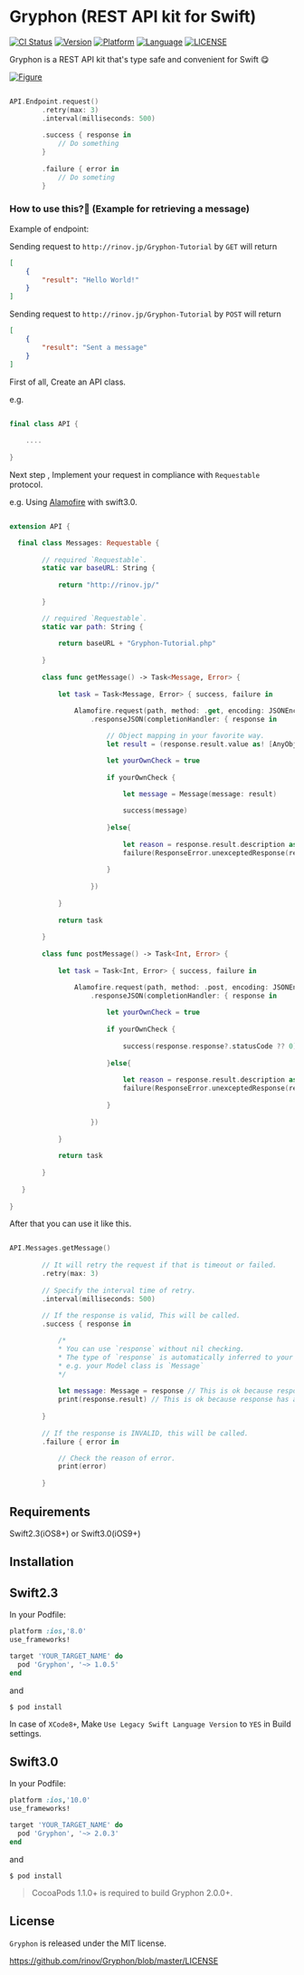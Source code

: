 # Gryphon (REST API kit for Swift)

[![CI Status](https://travis-ci.org/rinov/Gryphon.svg?branch=master)](https://travis-ci.org/rinov/Gryphon.svg?branch=master)
[![Version](https://img.shields.io/cocoapods/v/Gryphon.svg?style=flat)](http://cocoapods.org/pods/Gryphon)
[![Platform](https://img.shields.io/badge/Platform-iOS-lightgrey.svg)](https://img.shields.io/badge/Platform-iOS-lightgrey.svg)
[![Language](https://img.shields.io/badge/Language-Swift%203.0%20and%202.3%20are%20compatible-blue.svg)](https://img.shields.io/badge/Language-Swift%203.0%20and%202.3%20are%20compatible-blue.svg)
[![LICENSE](https://img.shields.io/badge/LICENSE-MIT-yellow.svg)](https://img.shields.io/badge/LICENSE-MIT-yellow.svg)

Gryphon is a REST API kit that's type safe and convenient for Swift :yum:

[![Figure](http://i.imgur.com/i8Yqt8g.png)](http://i.imgur.com/i8Yqt8g.png)

```swift

API.Endpoint.request()
        .retry(max: 3)
        .interval(milliseconds: 500)
        
        .success { response in
            // Do something
        }
        
        .failure { error in
            // Do someting 
        }

```


### How to use this?:eyes: (Example for retrieving a message)

Example of endpoint:

Sending request to `http://rinov.jp/Gryphon-Tutorial` by `GET` will return

```json
[
    {
        "result": "Hello World!"
    }
]
```

Sending request to `http://rinov.jp/Gryphon-Tutorial` by `POST` will return

```json
[
    {
        "result": "Sent a message"
    }
]
```

First of all, Create an API class.

e.g.

```swift

final class API {
    
    ....
    
}

```

Next step , Implement your request in compliance with `Requestable` protocol.

e.g. Using [Alamofire](https://github.com/Alamofire/Alamofire) with swift3.0.

```swift

extension API {

  final class Messages: Requestable {
        
        // required `Requestable`.
        static var baseURL: String {
            
            return "http://rinov.jp/"
            
        }

        // required `Requestable`.
        static var path: String {
            
            return baseURL + "Gryphon-Tutorial.php"
            
        }
        
        class func getMessage() -> Task<Message, Error> {
            
            let task = Task<Message, Error> { success, failure in
                
                Alamofire.request(path, method: .get, encoding: JSONEncoding.default)
                    .responseJSON(completionHandler: { response in

                        // Object mapping in your favorite way.
                        let result = (response.result.value as! [AnyObject])[0]["result"] as! String

                        let yourOwnCheck = true
                        
                        if yourOwnCheck {
                            
                            let message = Message(message: result)

                            success(message)
                            
                        }else{
                            
                            let reason = response.result.description as AnyObject
                            failure(ResponseError.unexceptedResponse(reason))
                            
                        }
                        
                    })
                
            }
            
            return task
            
        }
        
        class func postMessage() -> Task<Int, Error> {
            
            let task = Task<Int, Error> { success, failure in

                Alamofire.request(path, method: .post, encoding: JSONEncoding.default)
                    .responseJSON(completionHandler: { response in
                     
                        let yourOwnCheck = true
                        
                        if yourOwnCheck {
                            
                            success(response.response?.statusCode ?? 0)
                            
                        }else{
                            
                            let reason = response.result.description as AnyObject
                            failure(ResponseError.unexceptedResponse(reason))
                            
                        }
                        
                    })
                
            }
            
            return task
            
        }
        
   }
    
}

```

After that you can use it like this.

```swift

API.Messages.getMessage()
        
        // It will retry the request if that is timeout or failed.
        .retry(max: 3)
        
        // Specify the interval time of retry.
        .interval(milliseconds: 500)
        
        // If the response is valid, This will be called.
        .success { response in

            /*
            * You can use `response` without nil checking.
            * The type of `response` is automatically inferred to your Response class.
            * e.g. your Model class is `Message`
            */
            
            let message: Message = response // This is ok because response is NOT optional type.
            print(response.result) // This is ok because response has already object mapping.
            
        }
        
        // If the response is INVALID, this will be called.
        .failure { error in

            // Check the reason of error.
            print(error)
            
        }

```

## Requirements

Swift2.3(iOS8+) or Swift3.0(iOS9+)

## Installation

## Swift2.3

In your Podfile:

```ruby
platform :ios,'8.0'
use_frameworks!

target 'YOUR_TARGET_NAME' do
  pod 'Gryphon', '~> 1.0.5'
end

```
and

`$ pod install`

In case of `XCode8+`, Make `Use Legacy Swift Language Version` to `YES` in Build settings.

## Swift3.0

In your Podfile:

```ruby
platform :ios,'10.0'
use_frameworks!

target 'YOUR_TARGET_NAME' do
  pod 'Gryphon', '~> 2.0.3'
end

```
and

`$ pod install`
> CocoaPods 1.1.0+ is required to build Gryphon 2.0.0+.

## License

`Gryphon` is released under the MIT license.

https://github.com/rinov/Gryphon/blob/master/LICENSE
